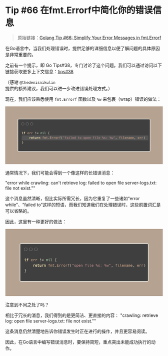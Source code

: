 #  Tip #66 在fmt.Errorf中简化你的错误信息

>  原始链接：[Golang Tip #66: Simplify Your Error Messages in fmt.Errorf](https://twitter.com/func25/status/1775481695594291238)
>

在Go语言中，当我们处理错误时，提供足够的详细信息以便了解问题的具体原因是非常重要的。

之前有一个提示，即 Go Tips#38，专门讨论了这个问题。我们可以通过访问以下链接获取更多上下文信息：[tips#38](https://colobu.com/gotips/038.html)

（感谢 `@thedenisnikulin` 提供的额外建议，我们可以进一步改进错误处理方式。）

现在，我们应该熟悉使用 `fmt.Errorf` 函数以及 `%w` 来包裹（wrap）错误的做法：

![](./images/066/1.png)

通常情况下，我们可能会得到一个像这样的长错误消息：

"error while crawling: can't retrieve log: failed to open file server-logs.txt: file not exist.""

这个消息虽然清晰，但比实际所需冗长，因为它重复了一些诸如“error while”、“failed to”这样的短语，而我们知道我们在处理错误时，这些前置词汇是可以省略的。

因此，这里有一种更好的做法：

![](./images/066/2.png)

注意到不同之处了吗？

相比于冗长的消息，我们得到的是更简洁、更直接的内容：
"crawling: retrieve log: open file server-logs.txt: file not exist.""

这条消息仍然清楚地告诉你错误发生时正在进行的操作，并且更容易阅读。

因此，在Go语言中编写错误消息时，要保持简短，重点突出未能成功执行的动作。